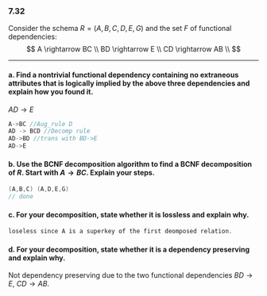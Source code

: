 ### 7.32

Consider the schema $R = (A,B,C,D,E,G)$ and the set $F$ of functional 
dependencies: 
$$
A \rightarrow BC \\
BD \rightarrow E \\ 
CD \rightarrow AB \\
$$

---

#### a. Find a nontrivial functional dependency containing no extraneous attributes that is logically implied by the above three dependencies and explain how you found it. 

$AD \rightarrow E$   

```C++
A->BC //Aug_rule D
AD -> BCD //Decomp rule
AD->BD //trans with BD->E
AD->E
```

#### b. Use the BCNF decomposition algorithm to find a BCNF decomposition of $R$. Start with $A \rightarrow BC$. Explain your steps. 

```C++
(A,B,C) (A,D,E,G)
// done
```

#### c. For your decomposition, state whether it is lossless and explain why. 

```C++
loseless since A is a superkey of the first deomposed relation.
```

#### d. For your decomposition, state whether it is a dependency preserving and explain why. 

Not dependency preserving due to the two functional dependencies $BD \rightarrow E$, $CD \rightarrow AB$.